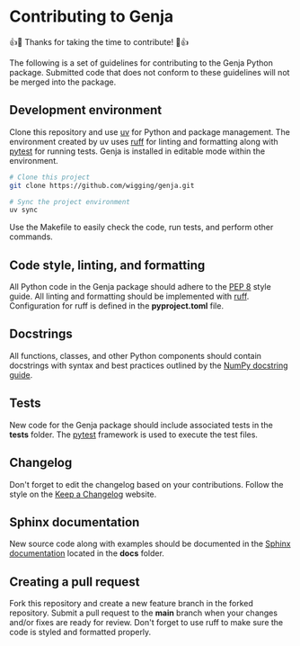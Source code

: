 # Contributing to Genja

:+1::tada: Thanks for taking the time to contribute! :tada::+1:

The following is a set of guidelines for contributing to the Genja Python package. Submitted code that does not conform to these guidelines will not be merged into the package.

## Development environment

Clone this repository and use [uv](https://docs.astral.sh/uv/) for Python and package management. The environment created by uv uses [ruff](https://docs.astral.sh/ruff/) for linting and formatting along with [pytest](https://docs.pytest.org) for running tests. Genja is installed in editable mode within the environment.

```bash
# Clone this project
git clone https://github.com/wigging/genja.git

# Sync the project environment
uv sync
```

Use the Makefile to easily check the code, run tests, and perform other commands.

## Code style, linting, and formatting

All Python code in the Genja package should adhere to the [PEP 8](https://peps.python.org/pep-0008/) style guide. All linting and formatting should be implemented with [ruff](https://github.com/astral-sh/ruff). Configuration for ruff is defined in the **pyproject.toml** file.

## Docstrings

All functions, classes, and other Python components should contain docstrings with syntax and best practices outlined by the [NumPy docstring guide](https://numpydoc.readthedocs.io/en/latest/format.html).

## Tests

New code for the Genja package should include associated tests in the **tests** folder. The [pytest](https://github.com/pytest-dev/pytest) framework is used to execute the test files.

## Changelog

Don't forget to edit the changelog based on your contributions. Follow the style on the [Keep a Changelog](https://keepachangelog.com) website.

## Sphinx documentation

New source code along with examples should be documented in the [Sphinx documentation](http://www.sphinx-doc.org/en/stable/) located in the **docs** folder.

## Creating a pull request

Fork this repository and create a new feature branch in the forked repository. Submit a pull request to the **main** branch when your changes and/or fixes are ready for review. Don't forget to use ruff to make sure the code is styled and formatted properly.
